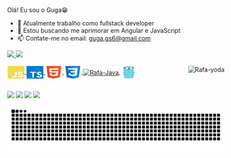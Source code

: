Olá! Eu sou o Guga😁


- 🔭 Atualmente trabalho como fullstack developer
- 🌱 Estou buscando me aprimorar em Angular e JavaScript 
- 📫 Contate-me no email: guga.gs6@gmail.com

 <div>
  <a href="https://github.com/gugags6">
  <img height="180em" src="https://github-readme-stats.vercel.app/api?username=gugags6&show_icons=true&theme=dracula&include_all_commits=true&count_private=true"/>
  <img height="180em" src="https://github-readme-stats.vercel.app/api/top-langs/?username=gugags6&layout=compact&langs_count=7&theme=dracula"/>
</div>
<div style="display: inline_block"><br>
  <img align="center" alt="Rafa-Js" height="30" width="40" src="https://raw.githubusercontent.com/devicons/devicon/master/icons/javascript/javascript-plain.svg">
  <img align="center" alt="Rafa-Ts" height="30" width="40" src="https://raw.githubusercontent.com/devicons/devicon/master/icons/typescript/typescript-plain.svg">
  <img align="center" alt="Rafa-HTML" height="30" width="40" src="https://raw.githubusercontent.com/devicons/devicon/master/icons/html5/html5-original.svg">
  <img align="center" alt="Rafa-CSS" height="30" width="40" src="https://raw.githubusercontent.com/devicons/devicon/master/icons/css3/css3-original.svg">
  <img align="center" alt="Rafa-Java" height="30" width="40" src="https://cdn.jsdelivr.net/gh/devicons/devicon/icons/java/java-original.svg">
  <img align="center" alt="Rafa-Java" height="30" width="40" src="https://github.com/devicons/devicon/blob/master/icons/go/go-original.svg">
 

  

  
  
  <img align="right"  alt="Rafa-yoda" src="https://66.media.tumblr.com/d64af61cb5f119ed619794e9a47557ff/tumblr_nx9bkjT6ue1tjl9nco1_400.gif">
</div>
  
  ##
 
<div> 
 
  <a href="https://instagram.com/gugags6" target="_blank"><img src="https://img.shields.io/badge/-Instagram-%23E4405F?style=for-the-badge&logo=instagram&logoColor=white" target="_blank"></a>
 	<a href="https://www.facebook.com/gustavo.sylar" target="_blank"><img src="https://img.shields.io/badge/Facebook-1877F2?style=for-the-badge&logo=facebook&logoColor=white" target="_blank"></a>
  <a href = "mailto:guga.gs6@gmail.com"><img src="https://img.shields.io/badge/-Gmail-%23333?style=for-the-badge&logo=gmail&logoColor=white" target="_blank"></a>
  <a href="https://www.linkedin.com/in/gustavosansil/" target="_blank"><img src="https://img.shields.io/badge/-LinkedIn-%230077B5?style=for-the-badge&logo=linkedin&logoColor=white" target="_blank"></a> 
 
  ![Snake animation](https://github.com/gugags6/gugags6/blob/output/github-contribution-grid-snake.svg)
 
</div>

